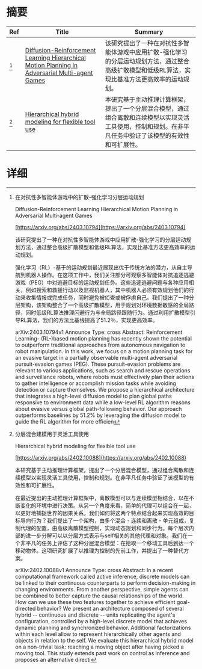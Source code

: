 # 摘要

| Ref | Title | Summary |
| --- | --- | --- |
| [^1] | [Diffusion-Reinforcement Learning Hierarchical Motion Planning in Adversarial Multi-agent Games](https://arxiv.org/abs/2403.10794) | 该研究提出了一种在对抗性多智能体游戏中应用扩散-强化学习的分层运动规划方法，通过整合高级扩散模型和低级RL算法，实现比基准方法更高效率的运动规划。 |
| [^2] | [Hierarchical hybrid modeling for flexible tool use](https://arxiv.org/abs/2402.10088) | 本研究基于主动推理计算框架，提出了一个分层混合模型，通过组合离散和连续模型以实现灵活工具使用，控制和规划。在非平凡任务中验证了该模型的有效性和可扩展性。 |

# 详细

[^1]: 在对抗性多智能体游戏中的扩散-强化学习分层运动规划

    Diffusion-Reinforcement Learning Hierarchical Motion Planning in Adversarial Multi-agent Games

    [https://arxiv.org/abs/2403.10794](https://arxiv.org/abs/2403.10794)

    该研究提出了一种在对抗性多智能体游戏中应用扩散-强化学习的分层运动规划方法，通过整合高级扩散模型和低级RL算法，实现比基准方法更高效率的运动规划。

    

    强化学习（RL）-基于的运动规划最近展现出优于传统方法的潜力，从自主导航到机器人操作。在这项工作中，我们关注部分可观察多智能体对抗追逐逃避游戏（PEG）中对逃避目标的运动规划任务。这些追逐逃避问题与各种应用相关，例如搜索和救援行动以及监视机器人，其中机器人必须有效规划他们的行动来收集情报或完成任务，同时避免被侦查或被俘虏自己。我们提出了一种分层架构，该架构整合了一个高级扩散模型，用于规划对环境数据敏感的全局路径，同时低级RL算法推理闪避行为与全局路径跟随行为。通过利用扩散模型引导RL算法，我们的方法比基线提高了51.2％，实现更高效率。

    arXiv:2403.10794v1 Announce Type: cross  Abstract: Reinforcement Learning- (RL-)based motion planning has recently shown the potential to outperform traditional approaches from autonomous navigation to robot manipulation. In this work, we focus on a motion planning task for an evasive target in a partially observable multi-agent adversarial pursuit-evasion games (PEG). These pursuit-evasion problems are relevant to various applications, such as search and rescue operations and surveillance robots, where robots must effectively plan their actions to gather intelligence or accomplish mission tasks while avoiding detection or capture themselves. We propose a hierarchical architecture that integrates a high-level diffusion model to plan global paths responsive to environment data while a low-level RL algorithm reasons about evasive versus global path-following behavior. Our approach outperforms baselines by 51.2% by leveraging the diffusion model to guide the RL algorithm for more efficien
    
[^2]: 分层混合建模用于灵活工具使用

    Hierarchical hybrid modeling for flexible tool use

    [https://arxiv.org/abs/2402.10088](https://arxiv.org/abs/2402.10088)

    本研究基于主动推理计算框架，提出了一个分层混合模型，通过组合离散和连续模型以实现灵活工具使用，控制和规划。在非平凡任务中验证了该模型的有效性和可扩展性。

    

    在最近提出的主动推理计算框架中，离散模型可以与连续模型相结合，以在不断变化的环境中进行决策。从另一个角度来看，简单的代理可以组合在一起，以更好地捕捉世界的因果关系。我们如何将这两个特点结合起来实现高效的目标导向行为？我们提出了一个架构，由多个混合 - 连续和离散 - 单元组成，复制代理的配置，由高级离散模型控制，实现动态规划和同步行为。每个层次内部的进一步分解可以以分层方式表示与self相关的其他代理和对象。我们在一个非平凡的任务上评估了这种分层混合模型：在拾取一个移动工具后到达一个移动物体。这项研究扩展了以推理为控制的先前工作，并提出了一种替代方案。

    arXiv:2402.10088v1 Announce Type: cross  Abstract: In a recent computational framework called active inference, discrete models can be linked to their continuous counterparts to perform decision-making in changing environments. From another perspective, simple agents can be combined to better capture the causal relationships of the world. How can we use these two features together to achieve efficient goal-directed behavior? We present an architecture composed of several hybrid -- continuous and discrete -- units replicating the agent's configuration, controlled by a high-level discrete model that achieves dynamic planning and synchronized behavior. Additional factorizations within each level allow to represent hierarchically other agents and objects in relation to the self. We evaluate this hierarchical hybrid model on a non-trivial task: reaching a moving object after having picked a moving tool. This study extends past work on control as inference and proposes an alternative directi
    

